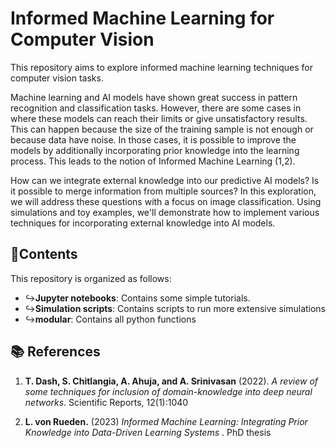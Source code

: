 # Informed Machine Learning for Computer Vision

This repository aims to explore informed machine learning techniques for 
computer vision tasks.

Machine learning and AI models have shown great success in pattern recognition and classification tasks. However, there are some cases in where these models can reach their limits or give unsatisfactory results. This can happen because the size of the training sample is not enough or because data have noise. 
In those cases, it is possible to improve the models by additionally incorporating prior knowledge into the learning process.   This leads to the notion of Informed Machine Learning (1,2).

How can we integrate external knowledge into our predictive AI models? Is it possible to merge information from multiple sources? In this exploration, we will address these questions with a focus on image classification. Using simulations and toy examples, we'll demonstrate how to implement various techniques for incorporating external knowledge into AI models.


## 📂Contents
This repository is organized as follows:

- ↪️**Jupyter notebooks**: Contains some simple tutorials.
- ↪️**Simulation scripts**: Contains scripts to run more extensive simulations 
- ↪️**modular**: Contains all python functions  


## 📚 References
1. **T. Dash, S. Chitlangia, A. Ahuja, and A. Srinivasan** (2022). *A review of some techniques for inclusion of domain-knowledge into deep neural networks*. Scientific Reports, 12(1):1040

2. **L. von Rueden.** (2023) *Informed Machine Learning: Integrating Prior Knowledge into Data-Driven Learning Systems* . PhD thesis


